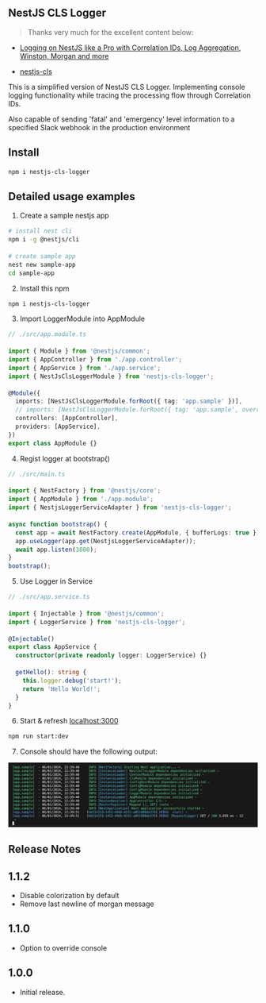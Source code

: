 ## NestJS CLS Logger

> Thanks very much for the excellent content below:

- [Logging on NestJS like a Pro with Correlation IDs, Log Aggregation, Winston, Morgan and more](https://medium.com/@jose-luis-navarro/logging-on-nestjs-like-a-pro-with-correlation-ids-log-aggregation-winston-morgan-and-more-d03e3bb56772)

- [nestjs-cls](https://github.com/Papooch/nestjs-cls)

This is a simplified version of NestJS CLS Logger. Implementing console logging functionality while tracing the processing flow through Correlation IDs.

Also capable of sending 'fatal' and 'emergency' level information to a specified Slack webhook in the production environment

## Install

```bash
npm i nestjs-cls-logger
```

## Detailed usage examples

1. Create a sample nestjs app

```bash
# install nest cli
npm i -g @nestjs/cli

# create sample app
nest new sample-app
cd sample-app
```

2. Install this npm

```bash
npm i nestjs-cls-logger
```

3. Import LoggerModule into AppModule

```ts
// ./src/app.module.ts

import { Module } from '@nestjs/common';
import { AppController } from './app.controller';
import { AppService } from './app.service';
import { NestJsClsLoggerModule } from 'nestjs-cls-logger';

@Module({
  imports: [NestJsClsLoggerModule.forRoot({ tag: 'app.sample' })],
  // imports: [NestJsClsLoggerModule.forRoot({ tag: 'app.sample', overrideConsole: true })]
  controllers: [AppController],
  providers: [AppService],
})
export class AppModule {}
```

4. Regist logger at bootstrap()

```ts
// ./src/main.ts

import { NestFactory } from '@nestjs/core';
import { AppModule } from './app.module';
import { NestjsLoggerServiceAdapter } from 'nestjs-cls-logger';

async function bootstrap() {
  const app = await NestFactory.create(AppModule, { bufferLogs: true });
  app.useLogger(app.get(NestjsLoggerServiceAdapter));
  await app.listen(3000);
}
bootstrap();
```

5. Use Logger in Service

```ts
// ./src/app.service.ts

import { Injectable } from '@nestjs/common';
import { LoggerService } from 'nestjs-cls-logger';

@Injectable()
export class AppService {
  constructor(private readonly logger: LoggerService) {}

  getHello(): string {
    this.logger.debug('start!');
    return 'Hello World!';
  }
}
```

6. Start & refresh [localhost:3000](http://localhost:3000)

```bash
npm run start:dev
```

7. Console should have the following output:

![console](./assets/sample-app-console.png)

## Release Notes

## 1.1.2

- Disable colorization by default
- Remove last newline of morgan message

## 1.1.0

- Option to override console

## 1.0.0

- Initial release.
